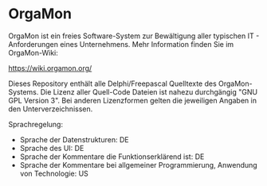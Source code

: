 OrgaMon
=======

OrgaMon ist ein freies Software-System zur Bewältigung aller typischen IT - Anforderungen eines Unternehmens. Mehr Information finden Sie im OrgaMon-Wiki:

https://wiki.orgamon.org/

Dieses Repository enthält alle Delphi/Freepascal Quelltexte des OrgaMon-Systems. Die Lizenz aller Quell-Code Dateien ist nahezu durchgängig "GNU GPL Version 3". Bei anderen Lizenzformen gelten die jeweiligen Angaben in den Unterverzeichnissen.

Sprachregelung:

* Sprache der Datenstrukturen: DE
* Sprache des UI: DE
* Sprache der Kommentare die Funktionserklärend ist: DE
* Sprache der Kommentare bei allgemeiner Programmierung, Anwendung von Technologie: US
